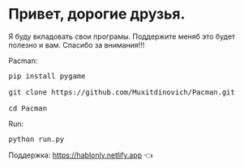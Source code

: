 # Привет, дорогие друзья.
Я буду вкладовать свои програмы. Поддержите меняб это будет полезно и вам. Cпасибо за внимания!!!

Pacman:
<pre>
pip install pygame

git clone https://github.com/Muxitdinovich/Pacman.git

cd Pacman
</pre>
Run:
<pre>
python run.py
</pre>
Поддержка: https://hablonly.netlify.app 👈
